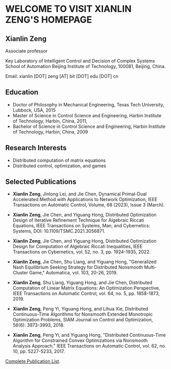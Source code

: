 # WELCOME TO VISIT XIANLIN ZENG'S HOMEPAGE

## Xianlin Zeng

Associate professor 

Key Laboratory of Intelligent Control and Decision of Complex Systems
School of Automation
Beijing Institute of Technology, 100081, Beijing, China. 

Email: xianlin [DOT] zeng [AT] bit [DOT] edu [DOT] cn

## Education

- Doctor of Philosophy in Mechanical Engineering, Texas Tech University, Lubbock, USA, 2015
- Master of Science in Control Science and Engineering, Harbin Institute of Technology, Harbin, China, 2011,
- Bachelor of Science in Control Science and Engineering, Harbin Institute of Technology, Harbin, China, 2009

## Research Interests

- Distributed computation of matrix equations
- Distributed control, optimization, and games

## Selected Publications

- **Xianlin Zeng**, Jinlong Lei, and Jie Chen, Dynamical Primal-Dual Accelerated Method with Applications to Network Optimization, IEEE Transactions on Automatic Control, Volume, 68 (2023), Issue 3 (March).

- **Xianlin Zeng**, Jie Chen, and Yiguang Hong, Distributed Optimization Design of Iterative Refinement Technique for Algebraic Riccati Equations, IEEE Transactions on Systems, Man, and Cybernetics: Systems, DOI: 10.1109/TSMC.2021.3056871.

- **Xianlin Zeng**, Jie Chen, and Yiguang Hong, Distributed Optimization Design for Computation of Algebraic Riccati Inequalities, IEEE Transactions on  Cybernetics, vol. 52, no. 3, pp. 1924-1935, 2022.

- **Xianlin Zeng**, Jie Chen, Shu Liang, and Yiguang Hong, "Generalized Nash Equilibrium Seeking Strategy for Distributed Nonsmooth Multi-Cluster Game," Automatica, vol. 103, 20-26, 2019.

- **Xianlin Zeng**, Shu Liang, Yiguang Hong, and Jie Chen, Distributed Computation of Linear Matrix Equations: An Optimization Perspective, IEEE Transactions on Automatic Control, vol. 64, no. 5, pp. 1858-1873, 2019.

- **Xianlin Zeng**, Peng Yi, Yiguang Hong, and Lihua Xie, Distributed Continuous-Time Algorithms for Nonsmooth Extended Monotropic Optimization Problems, SIAM Journal on Control and Optimization, 56(6): 3973-3993, 2018.

- **Xianlin Zeng**, Peng Yi, and Yiguang Hong, "Distributed Continuous-Time Algorithm for Constrained Convex Optimizations via Nonsmooth Analysis Approach," IEEE Transactions on Automatic Control, vol. 62, no. 10, pp. 5227-5233, 2017.



[Complete Publication List](https://docs.github.com/en/github/writing-on-github/getting-started-with-writing-and-formatting-on-github/basic-writing-and-formatting-syntax).


